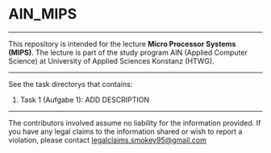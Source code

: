 # AIN_MIPS

***

This repository is intended for the lecture **Micro Processor Systems (MIPS)**. 
The lecture is part of the study program AIN (Applied Computer Science) at University of Applied Sciences Konstanz (HTWG).

***

See the task directorys that contains:

  1. Task 1 (Aufgabe 1): ADD DESCRIPTION

***

The contributors involved assume no liability for the information provided. If you have any legal claims to the information shared or wish to report a violation, please contact legalclaims.smokey95@gmail.com

